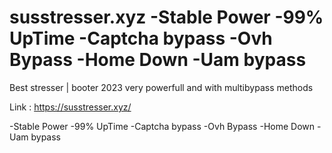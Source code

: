 # susstresser.xyz -Stable Power -99% UpTime -Captcha bypass -Ovh Bypass -Home Down -Uam bypass

Best stresser | booter 2023 very powerfull and with multibypass methods

Link : https://susstresser.xyz/

-Stable Power
-99% UpTime
-Captcha bypass
-Ovh Bypass
-Home Down
-Uam bypass
